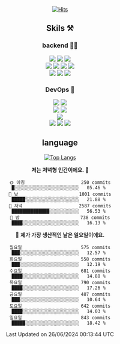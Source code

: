 <div align="center">

[![Hits](https://hits.seeyoufarm.com/api/count/incr/badge.svg?url=https%3A%2F%2Fgithub.com%2Fzxcv9203%2Fhit-counter&count_bg=%23FF7272&title_bg=%23324C2E&icon=codeigniter.svg&icon_color=%23DD5B5B&title=%EB%B0%A9%EB%AC%B8%EC%9E%90&edge_flat=false)](https://hits.seeyoufarm.com)
  
## Skils ⚒️
### backend 🧑‍💻
  
<img src="https://img.shields.io/badge/Java-FF6600?style=flat-square&logo=buymeacoffee&logoColor=white"/>
<img src="https://img.shields.io/badge/Go-0099FF?style=flat-square&logo=go&logoColor=white"/>
<img src="https://img.shields.io/badge/Kotlin-7F52FF?style=flat-square&logo=kotlin&logoColor=white"/>
  
  
<br />
  
<img src="https://img.shields.io/badge/Spring-339933?style=flat-square&logo=Spring&logoColor=white"/>
<img src="https://img.shields.io/badge/Spring Boot-339933?style=flat-square&logo=Spring Boot&logoColor=white"/>
<img src="https://img.shields.io/badge/Spring Security-339933?style=flat-square&logo=Spring Security&logoColor=white"/>
  
<img src="https://img.shields.io/badge/Spring Data JPA-339933?style=flat-square&logo=Hibernate&logoColor=white"/>

<br />
  
  <img src="https://img.shields.io/badge/mysql-0099FF?style=flat-square&logo=mysql&logoColor=white"/>
  <img src="https://img.shields.io/badge/mariadb-0099FF?style=flat-square&logo=mariadb&logoColor=white"/>
  <img src="https://img.shields.io/badge/mongoDB-47A248?style=flat-square&logo=mongodb&logoColor=white"/>
  
  
### DevOps 🚀
  
  <img src="https://img.shields.io/badge/docker-2496ED?style=flat-square&logo=docker&logoColor=white"/>
  <img src="https://img.shields.io/badge/kubernetes-326CE5?style=flat-square&logo=kubernetes&logoColor=white"/>
  
  <br />
  
  <img src="https://img.shields.io/badge/Github Actions-2088FF?style=flat-square&logo=githubactions&logoColor=white"/>
  <img src="https://img.shields.io/badge/Jenkins-D24939?style=flat-square&logo=jenkins&logoColor=white"/>
  
  
  <br />
  <img src="https://img.shields.io/badge/terraform-7B42BC?style=flat-square&logo=terraform&logoColor=white"/>
  
  <br />
  <img src="https://img.shields.io/badge/Amazon AWS-232F3E?style=flat-square&logo=Amazon AWS&logoColor=white"/>

  <img src="https://img.shields.io/badge/GCP-4285F4?style=flat-square&logo=googlecloud&logoColor=white"/>
  <img src="https://img.shields.io/badge/NCP-03C75A?style=flat-square&logo=naver&logoColor=white"/>
  
  
## language

[![Top Langs](https://github-readme-stats.vercel.app/api/top-langs/?username=zxcv9203&hide=html&exclude_repo=zxcv9203.github.io,golB&theme=grate-gatsby)](https://github.com/zxcv9203/github-readme-stats)
  
<!--START_SECTION:waka-->
**저는 저녁형 인간이에요. 🦉** 

```text
🌞 아침                     250 commits         █░░░░░░░░░░░░░░░░░░░░░░░░   05.46 % 
🌆 낮　                     1001 commits        █████░░░░░░░░░░░░░░░░░░░░   21.88 % 
🌃 저녁                     2587 commits        ██████████████░░░░░░░░░░░   56.53 % 
🌙 밤　                     738 commits         ████░░░░░░░░░░░░░░░░░░░░░   16.13 % 
```
📅 **제가 가장 생산적인 날은 일요일이에요.** 

```text
월요일                      575 commits         ███░░░░░░░░░░░░░░░░░░░░░░   12.57 % 
화요일                      558 commits         ███░░░░░░░░░░░░░░░░░░░░░░   12.19 % 
수요일                      681 commits         ████░░░░░░░░░░░░░░░░░░░░░   14.88 % 
목요일                      790 commits         ████░░░░░░░░░░░░░░░░░░░░░   17.26 % 
금요일                      487 commits         ███░░░░░░░░░░░░░░░░░░░░░░   10.64 % 
토요일                      642 commits         ████░░░░░░░░░░░░░░░░░░░░░   14.03 % 
일요일                      843 commits         █████░░░░░░░░░░░░░░░░░░░░   18.42 % 
```



 Last Updated on 26/06/2024 00:13:44 UTC
<!--END_SECTION:waka-->
  
</div>

